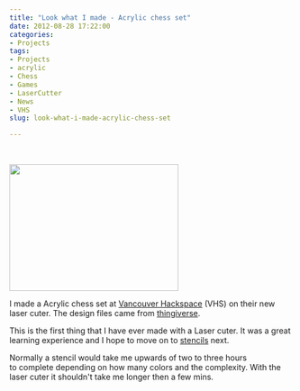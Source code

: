 ```yaml
---
title: "Look what I made - Acrylic chess set"
date: 2012-08-28 17:22:00
categories:
- Projects
tags:
- Projects
- acrylic
- Chess
- Games
- LaserCutter
- News
- VHS
slug: look-what-i-made-acrylic-chess-set

---
```


&nbsp;

<img class="alignright size-medium wp-image-2813" title="IMG_4789" src="/public/uploads/2012/08/IMG_4789-300x225.jpg" alt="" width="300" height="225" />

I made a Acrylic chess set at <a href="http://vancouver.hackspace.ca/wp/">Vancouver Hackspace</a> (VHS) on their new laser cuter. The design files came from <a href="http://www.thingiverse.com/thing:6593">thingiverse</a>.

This is the first thing that I have ever made with a Laser cuter. It was a great learning experience and I hope to move on to <a href="/two-layer-stencils/">stencils</a> next.

Normally a stencil would take me upwards of two to three hours to complete depending on how many colors and the complexity. With the laser cuter it shouldn't take me longer then a few mins.

&nbsp;
